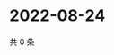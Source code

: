 # 2022-08-24

共 0 条

<!-- BEGIN WEIBO -->
<!-- 最后更新时间 Wed Aug 24 2022 00:02:59 GMT+0800 (China Standard Time) -->

<!-- END WEIBO -->
